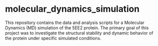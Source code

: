 # molecular_dynamics_simulation
This repository contains the data and analysis scripts for a Molecular Dynamics (MD) simulation of the 5EE2 protein. The primary goal of this project was to investigate the structural stability and dynamic behavior of the protein under specific simulated conditions.
